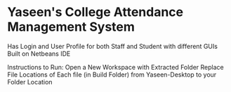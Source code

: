 # Yaseen's College Attendance Management System

Has Login and User Profile for both Staff and Student with different GUIs
Built on Netbeans IDE

Instructions to Run:
Open a New Workspace with Extracted Folder
Replace File Locations of Each file (in Build Folder) from Yaseen-Desktop to your Folder Location
